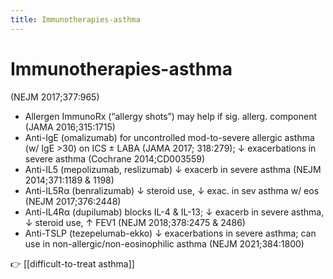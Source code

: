 ```yaml
---
title: Immunotherapies-asthma
---
```


# Immunotherapies-asthma

(NEJM 2017;377:965)

- Allergen ImmunoRx (“allergy shots”) may help if sig. allerg. component (JAMA 2016;315:1715)
- Anti-IgE (omalizumab) for uncontrolled mod-to-severe allergic asthma (w/ IgE >30) on ICS ± LABA (JAMA 2017; 318:279); ↓ exacerbations in severe asthma (Cochrane 2014;CD003559)
- Anti-IL5 (mepolizumab, reslizumab) ↓ exacerb in severe asthma (NEJM 2014;371:1189 & 1198)
- Anti-IL5Rα (benralizumab) ↓ steroid use, ↓ exac. in sev asthma w/ eos (NEJM 2017;376:2448)
- Anti-IL4Rα (dupilumab) blocks IL-4 & IL-13; ↓ exacerb in severe asthma, ↓ steroid use, ↑ FEV1 (NEJM 2018;378:2475 & 2486)
- Anti-TSLP (tezepelumab-ekko) ↓ exacerbations in severe asthma; can use in non-allergic/non-eosinophilic asthma (NEJM 2021;384:1800)
 
 👉 [[difficult-to-treat asthma]]
